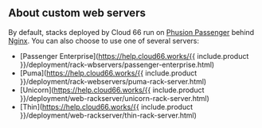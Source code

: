 <!-- usedin: [ _legacy_docker/AddIns/custom-web-servers-v1.md, _maestro/AddIns/custom-web-servers-v1.md, _node/addins/custom-web-servers-v1.md, _rails/AddIns/custom-web-servers-v1.md] -->


## About custom web servers

By default, stacks deployed by Cloud 66 run on [Phusion Passenger](https://www.phusionpassenger.com/) behind [Nginx](http://wiki.nginx.org/Main). You can also choose to use one of several servers:

- [Passenger Enterprise](https://help.cloud66.works/{{ include.product }}/deployment/rack-wbservers/passenger-enterprise.html)
- [Puma](https://help.cloud66.works/{{ include.product }}/deployment/rack-webservers/puma-rack-server.html)
- [Unicorn](https://help.cloud66.works/{{ include.product }}/deployment/web-rackserver/unicorn-rack-server.html)
- [Thin](https://help.cloud66.works/{{ include.product }}/deployment/web-rackserver/thin-rack-server.html)
